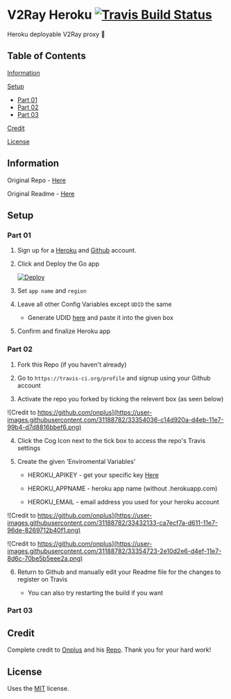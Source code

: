 # V2Ray Heroku [![Travis Build Status](https://travis-ci.org/JDsnyke/V2Ray-Heroku.svg?branch=core-3.5)](https://travis-ci.org/JDsnyke/V2Ray-Heroku)
Heroku deployable V2Ray proxy :busts_in_silhouette:

## Table of Contents

[Information](#information)

[Setup](#setup)

- [Part 01](#part-01)
- [Part 02](#part-02)
- [Part 03](#part-03)

[Credit](#credit)

[License](#license)

## Information

Original Repo - [Here](https://github.com/onplus/v2hero)

Original Readme - [Here](https://github.com/JDsnyke/V2Ray-Heroku/blob/core-3.5/ORIGINAL-README.md)

## Setup

### Part 01

1. Sign up for a [Heroku](https://heroku.com/) and [Github](https://github.com/) account.

2. Click and Deploy the Go app 

   [![Deploy](https://www.herokucdn.com/deploy/button.png)](https://heroku.com/deploy?template=https://github.com/JDsnyke/Heroku-Go-Get-Started)

3. Set ```app name``` and ```region```

4. Leave all other Config Variables except ```UDID``` the same

   * Generate UDID [here](https://www.uuidgenerator.net/) and paste it into the given box
   
5. Confirm and finalize Heroku app

### Part 02

1. Fork this Repo (if you haven't already)

2. Go to ```https://travis-ci.org/profile``` and signup using your Github account

3. Activate the repo you forked by ticking the relevent box (as seen below) 

![Credit to https://github.com/onplus](https://user-images.githubusercontent.com/31188782/33354036-c14d920a-d4eb-11e7-99b4-d7d8816bbef6.png)

4. Click the Cog Icon next to the tick box to access the repo's Travis settings

5. Create the given 'Enviromental Variables'

   * HEROKU_APIKEY - get your specific key [Here](https://dashboard.heroku.com/account)
   
   * HEROKU_APPNAME - heroku app name (without .herokuapp.com)
   
   * HEROKU_EMAIL - email address you used for your heroku account
   
![Credit to https://github.com/onplus](https://user-images.githubusercontent.com/31188782/33432133-ca7ecf7a-d611-11e7-96de-8269712b40f1.png)   

![Credit to https://github.com/onplus](https://user-images.githubusercontent.com/31188782/33354723-2e10d2e6-d4ef-11e7-8d6c-70be5b5eee2a.png)

6. Return to Github and manually edit your Readme file for the changes to register on Travis

   * You can also try restarting the build if you want
   
### Part 03

## Credit

Complete credit to [Onplus](https://github.com/onplus) and his [Repo](https://github.com/onplus/v2hero). Thank you for your hard work!

## License

Uses the [MIT](https://github.com/JDsnyke/V2Ray-Heroku/blob/core-3.5/LICENSE) license.
